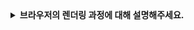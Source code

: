 <details>
  <summary><strong>브라우저의 렌더링 과정에 대해 설명해주세요.</strong></summary>

<br>

## 브라우저 렌더링 과정

#### 1. Parsing 단계
- HTML을 파싱 후, DOM 트리를 구축합니다.
- 파싱 중 HTML에 CSS가 포함되어 있다면, CSSOM 트리를 구축합니다.

#### 2. Style 단계
- DOM 트리와 CSSOM 트리를 결합하여 렌더 트리를 생성합니다.
- 이때 렌더 트리는 실제 화면에 보여지는 것으로만 형성되기 때문에, `display: none`이나 `meta tag`는 포함되지 않습니다.

#### 3. Layout 단계
- 렌더 트리를 화면에 어떻게 배치해야 하는지 각 요소의 크기와 위치를 계산합니다.

#### 4. Paint 단계
- 계산된 값을 이용해 각 노드를 화면상의 실제 픽셀로 변환하고 레이어를 만듭니다.

#### 5. Composite 단계
- 레이어를 합성하여 실제 화면에 나타냅니다.
  
</details>
